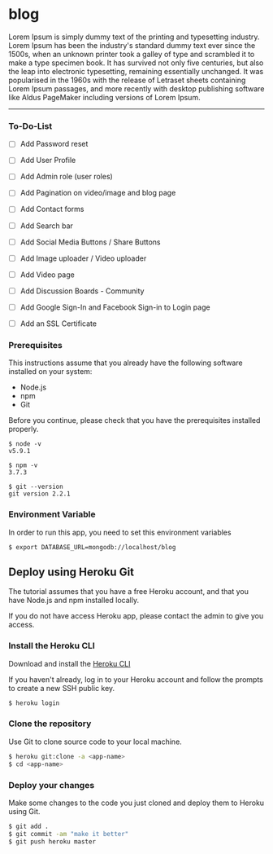 # blog

Lorem Ipsum is simply dummy text of the printing and typesetting industry. Lorem Ipsum has been the industry's standard dummy text ever since the 1500s, when an unknown printer took a galley of type and scrambled it to make a type specimen book. It has survived not only five centuries, but also the leap into electronic typesetting, remaining essentially unchanged. It was popularised in the 1960s with the release of Letraset sheets containing Lorem Ipsum passages, and more recently with desktop publishing software like Aldus PageMaker including versions of Lorem Ipsum.


---

### To-Do-List

- [ ] Add Password reset
- [ ] Add User Profile 
- [ ] Add Admin role (user roles)
- [ ] Add Pagination on video/image and blog page
- [ ] Add Contact forms
- [ ] Add Search bar
- [ ] Add Social Media Buttons / Share Buttons
- [ ] Add Image uploader / Video uploader
- [ ] Add Video page
- [ ] Add Discussion Boards - Community
- [ ] Add Google Sign-In and Facebook Sign-in to Login page
- [ ] Add an SSL Certificate


### Prerequisites
This instructions assume that you already have the following software installed on your system:
- Node.js
- npm
- Git

Before you continue, please check that you have the prerequisites installed properly.

```
$ node -v
v5.9.1
```

```
$ npm -v
3.7.3
```

```
$ git --version
git version 2.2.1
```

### Environment Variable

In order to run this app, you need to set this environment variables 
```
$ export DATABASE_URL=mongodb://localhost/blog
```

## Deploy using Heroku Git

The tutorial assumes that you have a free Heroku account, and that you have Node.js and npm installed locally.

If you do not have access Heroku app, please contact the admin to give you access.

### Install the Heroku CLI
Download and install the [Heroku CLI](https://devcenter.heroku.com/articles/heroku-command-line)


If you haven't already, log in to your Heroku account and follow the prompts to create a new SSH public key.
```bash
$ heroku login
```

### Clone the repository
Use Git to clone <app> source code to your local machine.
```bash
$ heroku git:clone -a <app-name>
$ cd <app-name>
```

### Deploy your changes
Make some changes to the code you just cloned and deploy them to Heroku using Git.
```bash
$ git add .
$ git commit -am "make it better"
$ git push heroku master
```
